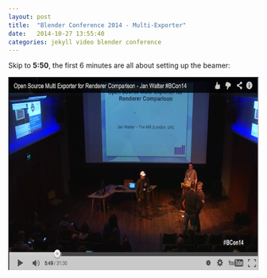 ```yaml
---
layout: post
title:  "Blender Conference 2014 - Multi-Exporter"
date:   2014-10-27 13:55:40
categories: jekyll video blender conference
---
```


Skip to __5:50__, the first 6 minutes are all about setting up the
beamer:

<div id='yEpniB6H9lQ' class="vimeo"><a
href='http://youtu.be/yEpniB6H9lQ'><img
src='/assets/video-blender-conference-2014-multi-exporter.png'
width="640" height="390" class="img-thumbnail"/></a></div>
